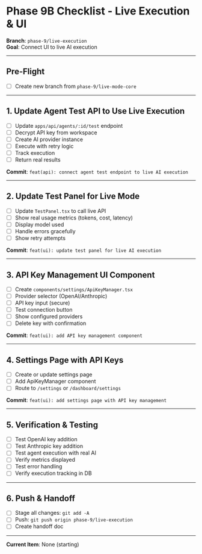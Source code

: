 # Phase 9B Checklist - Live Execution & UI

**Branch**: `phase-9/live-execution`  
**Goal**: Connect UI to live AI execution

---

## Pre-Flight

- [ ] Create new branch from `phase-9/live-mode-core`

---

## 1. Update Agent Test API to Use Live Execution

- [ ] Update `apps/api/agents/:id/test` endpoint
- [ ] Decrypt API key from workspace
- [ ] Create AI provider instance
- [ ] Execute with retry logic
- [ ] Track execution
- [ ] Return real results

**Commit**: `feat(api): connect agent test endpoint to live AI execution`

---

## 2. Update Test Panel for Live Mode

- [ ] Update `TestPanel.tsx` to call live API
- [ ] Show real usage metrics (tokens, cost, latency)
- [ ] Display model used
- [ ] Handle errors gracefully
- [ ] Show retry attempts

**Commit**: `feat(ui): update test panel for live AI execution`

---

## 3. API Key Management UI Component

- [ ] Create `components/settings/ApiKeyManager.tsx`
- [ ] Provider selector (OpenAI/Anthropic)
- [ ] API key input (secure)
- [ ] Test connection button
- [ ] Show configured providers
- [ ] Delete key with confirmation

**Commit**: `feat(ui): add API key management component`

---

## 4. Settings Page with API Keys

- [ ] Create or update settings page
- [ ] Add ApiKeyManager component
- [ ] Route to `/settings` or `/dashboard/settings`

**Commit**: `feat(ui): add settings page with API key management`

---

## 5. Verification & Testing

- [ ] Test OpenAI key addition
- [ ] Test Anthropic key addition
- [ ] Test agent execution with real AI
- [ ] Verify metrics displayed
- [ ] Test error handling
- [ ] Verify execution tracking in DB

---

## 6. Push & Handoff

- [ ] Stage all changes: `git add -A`
- [ ] Push: `git push origin phase-9/live-execution`
- [ ] Create handoff doc

---

**Current Item**: None (starting)
